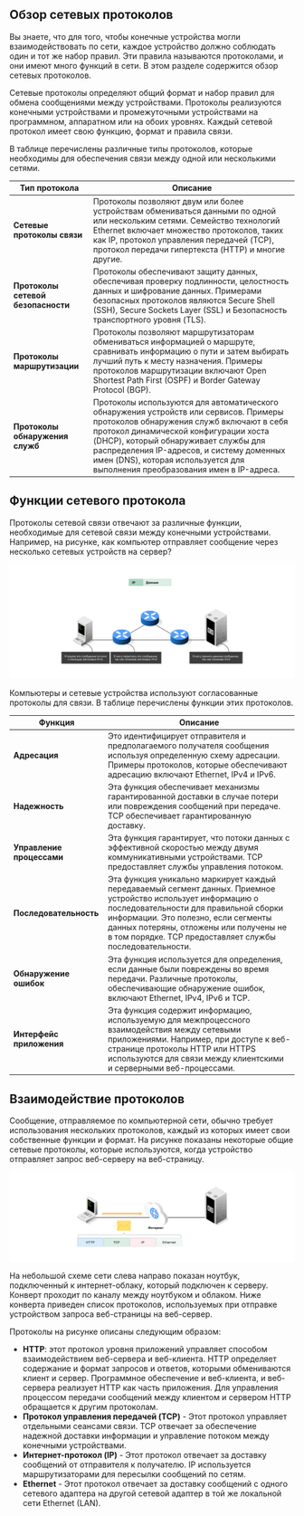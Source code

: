 <!-- verified: agorbachev 03.05.2022 -->

<!-- 3.2.1 -->
##  Обзор сетевых протоколов

Вы знаете, что для того, чтобы конечные устройства могли взаимодействовать по сети, каждое устройство должно соблюдать один и тот же набор правил. Эти правила называются протоколами, и они имеют много функций в сети. В этом разделе содержится обзор сетевых протоколов.

Сетевые протоколы определяют общий формат и набор правил для обмена сообщениями между устройствами. Протоколы реализуются конечными устройствами и промежуточными устройствами на программном, аппаратном или на обоих уровнях. Каждый сетевой протокол имеет свою функцию, формат и правила связи.

В таблице перечислены различные типы протоколов, которые необходимы для обеспечения связи между одной или несколькими сетями.

| **Тип протокола** | **Описание** |
| --- | --- |
| **Сетевые протоколы связи** | Протоколы позволяют двум или более устройствам обмениваться данными по одной или нескольким сетями. Семейство технологий Ethernet включает множество протоколов, таких как IP, протокол управления передачей (TCP), протокол передачи гипертекста (HTTP) и многие другие. |
| **Протоколы сетевой безопасности** | Протоколы обеспечивают защиту данных, обеспечивая проверку подлинности, целостность данных и ⁪шифрование данных. Примерами безопасных протоколов являются Secure Shell (SSH), Secure Sockets Layer (SSL) и Безопасность транспортного уровня (TLS). |
| **Протоколы маршрутизации** | Протоколы позволяют маршрутизаторам обмениваться информацией о маршруте, сравнивать информацию о пути и затем выбирать лучший путь к месту назначения. Примеры протоколов маршрутизации включают Open Shortest Path First (OSPF) и Border Gateway Protocol (BGP). |
| **Протоколы обнаружения служб** | Протоколы используются для автоматического обнаружения устройств или сервисов. Примеры протоколов обнаружения служб включают в себя протокол динамической конфигурации хоста (DHCP), который обнаруживает службы для распределения IP-адресов, и систему доменных имен (DNS), которая используется для выполнения преобразования имен в IP-адреса. |



<!-- 3.2.2 -->
## Функции сетевого протокола

Протоколы сетевой связи отвечают за различные функции, необходимые для сетевой связи между конечными устройствами. Например, на рисунке, как компьютер отправляет сообщение через несколько сетевых устройств на сервер?

![](./assets/3.2.2.svg)


<!-- На рисунке показано, как протокол IPv4 может использоваться для отправки сообщения с компьютера по сети на сервер. В центре фигуры находятся три маршрутизатора, соединенных друг с другом в треугольник. Маршрутизатор слева подключен к компьютеру. Этот сервер подключен к маршрутизатору. Под ПК написано: «Я отправлю это сообщение по сети с помощью заголовка IPv4». Я могу переслать это сообщение, так как понимаю заголовок IPv4.  Я могу переслать это сообщение, так как понимаю заголовок IPv4. -->

Компьютеры и сетевые устройства используют согласованные протоколы для связи. В таблице перечислены функции этих протоколов.

| **Функция** | **Описание** |
| --- | --- |
| **Адресация** | Это идентифицирует отправителя и предполагаемого получателя сообщения используя определенную схему адресации. Примеры протоколов, которые обеспечивают адресацию включают Ethernet, IPv4 и IPv6. |
| **Надежность** | Эта функция обеспечивает механизмы гарантированной доставки в случае потери или повреждения сообщений при передаче. TCP обеспечивает гарантированную доставку. |
| **Управление процессами** | Эта функция гарантирует, что потоки данных с эффективной скоростью между двумя коммуникативными устройствами. TCP предоставляет службы управления потоком. |
| **Последовательность** | Эта функция уникально маркирует каждый передаваемый сегмент данных. Приемное устройство использует информацию о последовательности для правильной сборки информации. Это полезно, если сегменты данных потеряны, отложены или получены не в том порядке. TCP предоставляет службы последовательности. |
| **Обнаружение ошибок** | Эта функция используется для определения, если данные были повреждены во время передачи. Различные протоколы, обеспечивающие обнаружение ошибок, включают Ethernet, IPv4, IPv6 и TCP. |
| **Интерфейс приложения** | Эта функция содержит информацию, используемую для межпроцессного взаимодействия между сетевыми приложениями. Например, при доступе к веб-странице протоколы HTTP или HTTPS используются для связи между клиентскими и серверными веб-процессами. |



<!-- 3.2.3 -->
## Взаимодействие протоколов

Сообщение, отправляемое по компьютерной сети, обычно требует использования нескольких протоколов, каждый из которых имеет свои собственные функции и формат. На рисунке показаны некоторые общие сетевые протоколы, которые используются, когда устройство отправляет запрос веб-серверу на веб-страницу.

![](./assets/3.2.3.svg)


На небольшой схеме сети слева направо показан ноутбук, подключенный к интернет-облаку, который подключен к серверу. Конверт проходит по каналу между ноутбуком и облаком.  Ниже конверта приведен список протоколов, используемых при отправке устройством запроса веб-страницы на веб-сервер.  

Протоколы на рисунке описаны следующим образом:

* **HTTP**: этот протокол уровня приложений управляет способом взаимодействием веб-сервера и веб-клиента. HTTP определяет содержание и формат запросов и ответов, которыми обмениваются клиент и сервер. Программное обеспечение и веб-клиента, и веб-сервера реализует HTTP как часть приложения. Для управления процессом передачи сообщений между клиентом и сервером HTTP обращается к другим протоколам.
* **Протокол управления передачей (TCP)** - Этот протокол управляет отдельными сеансами связи. TCP отвечает за обеспечение надежной доставки информации и управление потоком между конечными устройствами.
* **Интернет-протокол (IP)** - Этот протокол отвечает за доставку сообщений от отправителя к получателю. IP используется маршрутизаторами для пересылки сообщений по  сетям.
* **Ethernet** - Этот протокол отвечает за доставку сообщений с одного сетевого адаптера на другой сетевой адаптер в той же локальной сети Ethernet (LAN).

<!-- 3.2.4 -->
<!-- quiz -->

